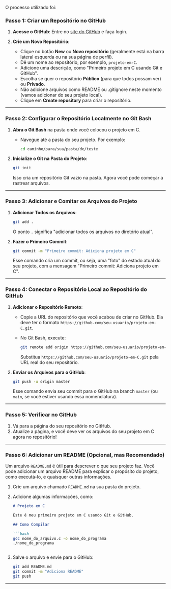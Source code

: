 O processo utilizado foi:


### Passo 1: Criar um Repositório no GitHub

1. **Acesse o GitHub**: Entre no [site do GitHub](https://github.com) e faça login.

  
2. **Crie um Novo Repositório**:
   - Clique no botão **New** ou **Novo repositório** (geralmente está na barra lateral esquerda ou na sua página de perfil).
   - Dê um nome ao repositório, por exemplo, `projeto-em-C`.
   - Adicione uma descrição, como "Primeiro projeto em C usando Git e GitHub".
   - Escolha se quer o repositório **Público** (para que todos possam ver) ou **Privado**.
   - Não adicione arquivos como README ou .gitignore neste momento (vamos adicionar do seu projeto local).
   - Clique em **Create repository** para criar o repositório.

---

### Passo 2: Configurar o Repositório Localmente no Git Bash

1. **Abra o Git Bash** na pasta onde você colocou o projeto em C.
   - Navegue até a pasta do seu projeto. Por exemplo:

     ```bash
     cd caminho/para/sua/pasta/de/teste
     ```

2. **Inicialize o Git na Pasta do Projeto**:

   ```bash
   git init
   ```

   Isso cria um repositório Git vazio na pasta. Agora você pode começar a rastrear arquivos.

---

### Passo 3: Adicionar e Comitar os Arquivos do Projeto

1. **Adicionar Todos os Arquivos**:
   
   ```bash
   git add .
   ```

   O ponto `.` significa "adicionar todos os arquivos no diretório atual".

2. **Fazer o Primeiro Commit**:

   ```bash
   git commit -m "Primeiro commit: Adiciona projeto em C"
   ```

   Esse comando cria um commit, ou seja, uma "foto" do estado atual do seu projeto, com a mensagem "Primeiro commit: Adiciona projeto em C".

---

### Passo 4: Conectar o Repositório Local ao Repositório do GitHub

1. **Adicionar o Repositório Remoto**:
   - Copie a URL do repositório que você acabou de criar no GitHub. Ela deve ter o formato `https://github.com/seu-usuario/projeto-em-C.git`.
   - No Git Bash, execute:

     ```bash
     git remote add origin https://github.com/seu-usuario/projeto-em-C.git
     ```

     Substitua `https://github.com/seu-usuario/projeto-em-C.git` pela URL real do seu repositório.

2. **Enviar os Arquivos para o GitHub**:

   ```bash
   git push -u origin master
   ```

   Esse comando envia seu commit para o GitHub na branch `master` (ou `main`, se você estiver usando essa nomenclatura).

---

### Passo 5: Verificar no GitHub

1. Vá para a página do seu repositório no GitHub.
2. Atualize a página, e você deve ver os arquivos do seu projeto em C agora no repositório!

---

### Passo 6: Adicionar um README (Opcional, mas Recomendado)

Um arquivo `README.md` é útil para descrever o que seu projeto faz. Você pode adicionar um arquivo README para explicar o propósito do projeto, como executá-lo, e quaisquer outras informações.

1. Crie um arquivo chamado `README.md` na sua pasta do projeto.
2. Adicione algumas informações, como:

   ```markdown
   # Projeto em C

   Este é meu primeiro projeto em C usando Git e GitHub.

   ## Como Compilar

   ```bash
   gcc nome_do_arquivo.c -o nome_do_programa
   ./nome_do_programa
   ```
   ```

3. Salve o arquivo e envie para o GitHub:

   ```bash
   git add README.md
   git commit -m "Adiciona README"
   git push
   ```

---


